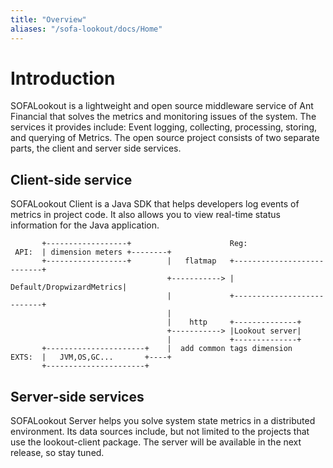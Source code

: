 ```yaml
---
title: "Overview"
aliases: "/sofa-lookout/docs/Home"
---
```


# Introduction

SOFALookout is a lightweight and open source middleware service of Ant Financial that solves the metrics and monitoring issues of the system. The services it provides include: Event logging, collecting, processing, storing, and querying of Metrics. The open source project consists of two separate parts, the client and server side services.

## Client-side service

SOFALookout Client is a Java SDK that helps developers log events of metrics in project code. It also allows you to view real-time status information for the Java application.

```plain
       +------------------+                      Reg:
 API:  | dimension meters +--------+
       +------------------+        |   flatmap   +---------------------------+
                                   +-----------> |  Default/DropwizardMetrics|
                                   |             +---------------------------+
                                   |
                                   |    http     +--------------+
                                   +-----------> |Lookout server|
                                   |             +--------------+
       +----------------------+    |  add common tags dimension
EXTS:  |   JVM,OS,GC...       +----+
       +----------------------+

```

## Server-side services

SOFALookout Server helps you solve system state metrics in a distributed environment. Its data sources include, but not limited to the projects that use the lookout-client package. The server will be available in the next release, so stay tuned.
